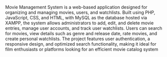 Movie Management System is a web-based application designed for organizing and managing movies, users, and watchlists. Built using PHP, JavaScript, CSS, and HTML, with MySQL as the database hosted via XAMPP, the system allows administrators to add, edit, and delete movie entries, manage user accounts, and track user watchlists. Users can search for movies, view details such as genre and release date, rate movies, and create personal watchlists. The project features user authentication, a responsive design, and optimized search functionality, making it ideal for film enthusiasts or platforms looking for an efficient movie catalog system
